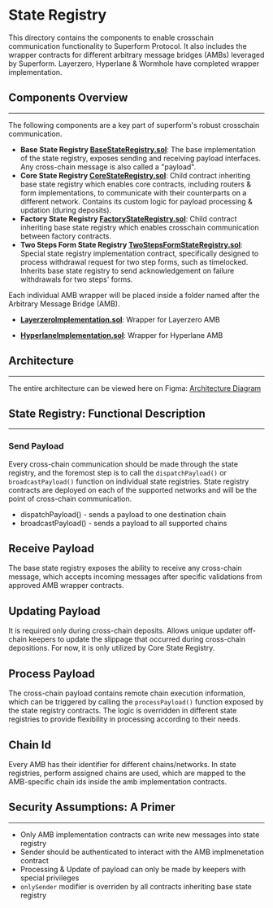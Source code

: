 # State Registry

This directory contains the components to enable crosschain communication functionality to Superform Protocol. It also includes the wrapper contracts for different arbitrary message bridges (AMBs) leveraged by Superform. Layerzero, Hyperlane & Wormhole have completed wrapper implementation.

## Components Overview

---

The following components are a key part of superform's robust crosschain communication.

- **Base State Registry [BaseStateRegistry.sol](./BaseStateRegistry.sol)**: The base implementation of the state registry, exposes sending and receiving payload interfaces. Any cross-chain message is also called a "payload".
- **Core State Registry [CoreStateRegistry.sol](./extensions/CoreStateRegistry.sol)**: Child contract inheriting base state registry which enables core contracts, including routers & form implementations, to communicate with their counterparts on a different network. Contains its custom logic for payload processing & updation (during deposits).
- **Factory State Registry [FactoryStateRegistry.sol](./extensions/FactoryStateRegistry.sol)**: Child contract inheriting base state registry which enables crosschain communication between factory contracts.
- **Two Steps Form State Registry [TwoStepsFormStateRegistry.sol](./extensions/TwoStepsFormStateRegistry.sol)**: Special state registry implementation contract, specifically designed to process withdrawal request for two step forms, such as timelocked. Inherits base state registry to send acknowledgement on failure withdrawals for two steps' forms.

Each individual AMB wrapper will be placed inside a folder named after the Arbitrary Message Bridge (AMB).

- **[LayerzeroImplementation.sol](./adapters/layerzero/Implementation.sol)**: Wrapper for Layerzero AMB

- **[HyperlaneImplementation.sol](./adapters/hyperlane/Implementation.sol)**: Wrapper for Hyperlane AMB

## Architecture

---

The entire architecture can be viewed here on Figma: [Architecture Diagram](https://www.figma.com/file/pVU5nivxGIixdagMpaaKjJ/State-Registry?type=whiteboard&node-id=0-1&t=Tv3mz31gmvlJtw5t-0)

## State Registry: Functional Description

---

### Send Payload

Every cross-chain communication should be made through the state registry, and the foremost step is to call the `dispatchPayload()` or `broadcastPayload()` function on individual state registries. State registry contracts are deployed on each of the supported networks and will be the point of cross-chain communication.

- dispatchPayload() - sends a payload to one destination chain
- broadcastPayload() - sends a payload to all supported chains

## Receive Payload

The base state registry exposes the ability to receive any cross-chain message, which accepts incoming messages after specific validations from approved AMB wrapper contracts.

## Updating Payload

It is required only during cross-chain deposits. Allows unique updater off-chain keepers to update the slippage that occurred during cross-chain depositions. For now, it is only utilized by Core State Registry.

## Process Payload

The cross-chain payload contains remote chain execution information, which can be triggered by calling the `processPayload()` function exposed by the state registry contracts. The logic is overridden in different state registries to provide flexibility in processing according to their needs.

## Chain Id

Every AMB has their identifier for different chains/networks. In state registries, perform assigned chains are used, which are mapped to the AMB-specific chain ids inside the amb implementation contracts.

## Security Assumptions: A Primer

---

- Only AMB implementation contracts can write new messages into state registry
- Sender should be authenticated to interact with the AMB implmenetation contract
- Processing & Update of payload can only be made by keepers with special privileges
- `onlySender` modifier is overriden by all contracts inheriting base state registry
